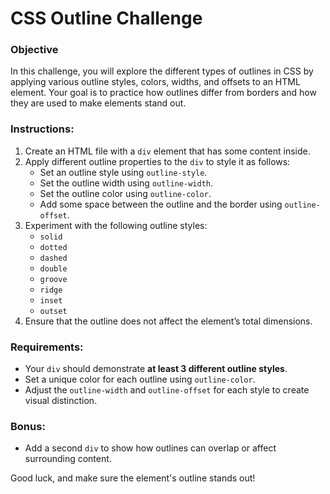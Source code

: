 # CSS Outline Challenge

### Objective
In this challenge, you will explore the different types of outlines in CSS by applying various outline styles, colors, widths, and offsets to an HTML element. Your goal is to practice how outlines differ from borders and how they are used to make elements stand out.

### Instructions:
1. Create an HTML file with a `div` element that has some content inside.
2. Apply different outline properties to the `div` to style it as follows:
   - Set an outline style using `outline-style`.
   - Set the outline width using `outline-width`.
   - Set the outline color using `outline-color`.
   - Add some space between the outline and the border using `outline-offset`.
3. Experiment with the following outline styles:
   - `solid`
   - `dotted`
   - `dashed`
   - `double`
   - `groove`
   - `ridge`
   - `inset`
   - `outset`
4. Ensure that the outline does not affect the element’s total dimensions.

### Requirements:
- Your `div` should demonstrate **at least 3 different outline styles**.
- Set a unique color for each outline using `outline-color`.
- Adjust the `outline-width` and `outline-offset` for each style to create visual distinction.
  
### Bonus:
- Add a second `div` to show how outlines can overlap or affect surrounding content.

Good luck, and make sure the element's outline stands out!
